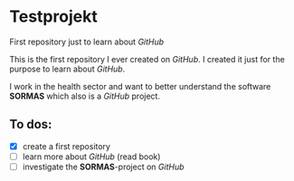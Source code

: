 # Testprojekt
First repository just to learn about *GitHub*

This is the first repository I ever created on *GitHub*. I created it just for the purpose to learn about *GitHub*.

I work in the health sector and want to better understand the software **SORMAS** which also is a *GitHub* project.

## To dos:
- [x] create a first repository
- [ ] learn more about *GitHub* (read book)
- [ ] investigate the **SORMAS**-project on *GitHub*
